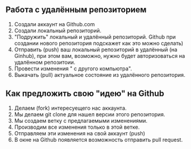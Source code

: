 ## Работа с удалённым репозиторием
1. Создали аккаунт на Github.com
2. Создали локальный репозиторий.
3. "Подружить" локальный и удалённый репозиторий. Github при создании нового репозитория подскажет как это можно сделать)
4. Отправить (push) ваш локальный репозиторий в удалённый (на Ginhub), при этом вам, возможно, нужно будет авторизоваться на удалённом репозитоии.
5. Провести изменения " с другого компьютра".
6. Выкачать (pull) актуальное состояние из удалённого репозитория.

## Как предложить свою "идею" на Github
1. Делаем (fork) интересуещего нас аккаунта.
2. Мы делаем git clone для нашел версии этого репозитория.
3. Мы создаем ветку с предлагаемыми изменениями.
4. Производим все изменения только в этой ветке.
5. Отправляем эти изменения на свой аккаунт (push) 
6. В окне на Github появляется возможность отправить pull request.